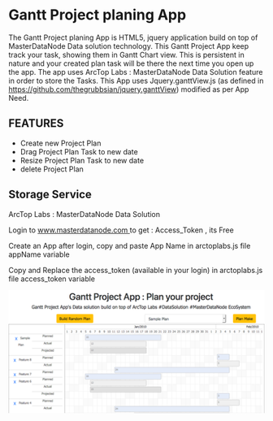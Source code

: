 # Gantt Project planing App

The Gantt Project planing App is HTML5, jquery application build on top of MasterDataNode Data solution technology. 
This Gantt Project App keep track your task, showing them in Gantt Chart view. This is persistent in nature and your created plan task
 will be there the next time you open up the app. The app uses ArcTop Labs : MasterDataNode Data Solution
feature in order to store the Tasks.
This App uses Jquery.ganttView.js (as defined in https://github.com/thegrubbsian/jquery.ganttView) modified as per App Need.

## FEATURES ##

 - Create new Project Plan
 - Drag Project Plan Task to new date
 - Resize Project Plan Task to new date
 - delete Project Plan 
 
## Storage Service ##
ArcTop Labs : MasterDataNode Data Solution
<p>Login to <a href="https://www.masterdatanode.com"> www.masterdatanode.com </a> to get : Access_Token , its Free</p>
<p>Create an App after login, copy and paste App Name in arctoplabs.js file appName variable</p>
<p>Copy and Replace the access_token (available in your login) in arctoplabs.js file access_token variable</p>
            

![alt text](https://github.com/ArcTopLabs/Gantt-Project-Planing-App/blob/master/screenshot/Gantt%20Project%20App.png)
